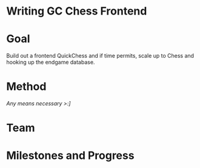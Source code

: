 Writing GC Chess Frontend
=========================

Goal
====

Build out a frontend QuickChess and if time permits, scale up to Chess and hooking up the endgame database.

Method
======

*Any means necessary &gt;:\]*

Team
====

Milestones and Progress
=======================
